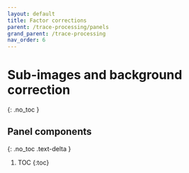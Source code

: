```yaml
---
layout: default
title: Factor corrections
parent: /trace-processing/panels
grand_parent: /trace-processing
nav_order: 6
---
```


# Sub-images and background correction
{: .no_toc }

## Panel components
{: .no_toc .text-delta }

1. TOC
{:toc}




